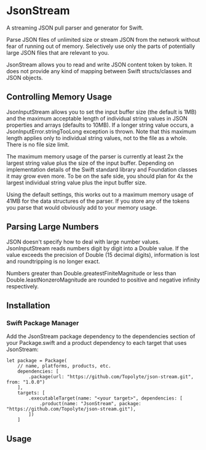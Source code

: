 # JsonStream

A streaming JSON pull parser and generator for Swift.

Parse JSON files of unlimited size or stream JSON from the network without fear of running out of memory.
Selectively use only the parts of potentially large JSON files that are relevant to you.

JsonStream allows you to read and write JSON content token by token.
It does not provide any kind of mapping between Swift structs/classes and JSON objects.

## Controlling Memory Usage

JsonInputStream allows you to set the input buffer size (the default is 1MB) and the maximum acceptable length of
individual string values in JSON properties and arrays (defaults to 10MB). If a longer string value occurs,
a JsonInputError.stringTooLong exception is thrown. Note that this maximum length applies only to individual
string values, not to the file as a whole. There is no file size limit.

The maximum memory usage of the parser is currently at least 2x the largest string value plus the size of the input buffer.
Depending on implementation details of the Swift standard library and Foundation classes it may grow even more.
To be on the safe side, you should plan for 4x the largest individual string value plus the input buffer size.

Using the default settings, this works out to a maximum memory usage of 41MB for the data structures of the parser.
If you store any of the tokens you parse that would obviously add to your memory usage.

## Parsing Large Numbers

JSON doesn't specify how to deal with large number values. JsonInputStream reads numbers
digit by digit into a Double value. If the value exceeds the precision of Double (15 decimal digits),
information is lost and roundtripping is no longer exact.

Numbers greater than Double.greatestFiniteMagnitude or less than Double.leastNonzeroMagnitude
are rounded to positive and negative infinity respectively. 

## Installation

### Swift Package Manager

Add the JsonStream package dependency to the dependencies section of your Package.swift
and a product dependency to each target that uses JsonStream: 

```
let package = Package(
    // name, platforms, products, etc.
    dependencies: [
        .package(url: "https://github.com/Topolyte/json-stream.git", from: "1.0.0")
    ],
    targets: [
        .executableTarget(name: "<your target>", dependencies: [
            .product(name: "JsonStream", package: "https://github.com/Topolyte/json-stream.git"),
        ])
    ]
``` 

## Usage



